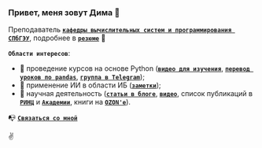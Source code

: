 ### Привет, меня зовут Дима 👋

Преподаватель [**`кафедры вычислительных систем и программирования СПбГЭУ`**](http://infosec.spb.ru/), подробнее в [**`резюме`**](https://docs.google.com/document/d/1XyaOcvlJ9--P_5gDNXIsANjdgLpnijuKj-Lea0ENFxc/edit?usp=sharing) 👀

**`Области интересов`**:
- 🐍 проведение курсов на основе Python ([**`видео для изучения`**](https://www.youtube.com/playlist?list=PLsFgCA3RuGOCgfD0evyDcJf27G3VpWumX), [**`перевод уроков по pandas`**](https://dfedorov.spb.ru/pandas/), [**`группа в Telegram`**](https://t.me/init_python));
- 🤖 применение ИИ в области ИБ ([**`заметки`**](http://blog.dfedorov.spb.ru/tags/infosec/));
- 🔬 научная деятельность ([**`статьи в блоге`**](http://blog.dfedorov.spb.ru/tags/metodologiya-nauchnyh-issledovaniy/), [**`видео`**](https://youtu.be/p9yIzN3-K5E), список публикаций в [**`РИНЦ`**](http://elibrary.ru/author_items.asp?authorid=460093) и [**`Академии`**](https://scholar.google.com/citations?hl=ru&user=L6k7jPoAAAAJ), книги на [**`OZON'е`**](https://www.ozon.ru/product/programmirovanie-na-yazyke-vysokogo-urovnya-python-177783809/)).

📭 [**`Связаться со мной`**](https://t.me/dm_fedorov)

✌️
